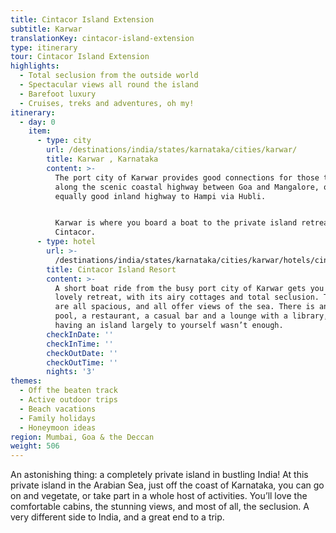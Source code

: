 ```yaml
---
title: Cintacor Island Extension
subtitle: Karwar
translationKey: cintacor-island-extension
type: itinerary
tour: Cintacor Island Extension
highlights:
  - Total seclusion from the outside world
  - Spectacular views all round the island
  - Barefoot luxury
  - Cruises, treks and adventures, oh my!
itinerary:
  - day: 0
    item:
      - type: city
        url: /destinations/india/states/karnataka/cities/karwar/
        title: Karwar , Karnataka
        content: >-
          The port city of Karwar provides good connections for those travelling
          along the scenic coastal highway between Goa and Mangalore, or the
          equally good inland highway to Hampi via Hubli.


          Karwar is where you board a boat to the private island retreat of
          Cintacor.
      - type: hotel
        url: >-
          /destinations/india/states/karnataka/cities/karwar/hotels/cintacor-island-resort/
        title: Cintacor Island Resort
        content: >-
          A short boat ride from the busy port city of Karwar gets you to this
          lovely retreat, with its airy cottages and total seclusion. The cabins
          are all spacious, and all offer views of the sea. There is an infinity
          pool, a restaurant, a casual bar and a lounge with a library, as if
          having an island largely to yourself wasn’t enough.
        checkInDate: ''
        checkInTime: ''
        checkOutDate: ''
        checkOutTime: ''
        nights: '3'
themes:
  - Off the beaten track
  - Active outdoor trips
  - Beach vacations
  - Family holidays
  - Honeymoon ideas
region: Mumbai, Goa & the Deccan
weight: 506
---
```

An astonishing thing: a completely private island in bustling India! At this private island in the Arabian Sea, just off the coast of Karnataka, you can go on and vegetate, or take part in a whole host of activities. You’ll love the comfortable cabins, the stunning views, and most of all, the seclusion. A very different side to India, and a great end to a trip.
